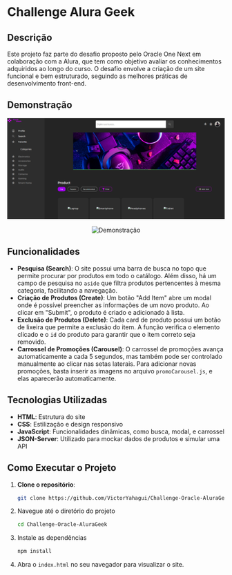 # Challenge Alura Geek

## Descrição
Este projeto faz parte do desafio proposto pelo Oracle One Next em colaboração com a Alura, que tem como objetivo avaliar os conhecimentos adquiridos ao longo do curso. O desafio envolve a criação de um site funcional e bem estruturado, seguindo as melhores práticas de desenvolvimento front-end.

## Demonstração
<p align="center">
  <img src="./assets/AluraGeek1.PNG" alt="Demonstração">
</p>
<p align="center">
  <img src="./assets/AluraGeek2.PNJ" alt="Demonstração">
</p>

## Funcionalidades
- **Pesquisa (Search)**: O site possui uma barra de busca no topo que permite procurar por produtos em todo o catálogo. Além disso, há um campo de pesquisa no `aside` que filtra produtos pertencentes à mesma categoria, facilitando a navegação.
- **Criação de Produtos (Create)**: Um botão "Add Item" abre um modal onde é possível preencher as informações de um novo produto. Ao clicar em "Submit", o produto é criado e adicionado à lista.
- **Exclusão de Produtos (Delete)**: Cada card de produto possui um botão de lixeira que permite a exclusão do item. A função verifica o elemento clicado e o `id` do produto para garantir que o item correto seja removido.
- **Carrossel de Promoções (Carousel)**: O carrossel de promoções avança automaticamente a cada 5 segundos, mas também pode ser controlado manualmente ao clicar nas setas laterais. Para adicionar novas promoções, basta inserir as imagens no arquivo `promoCarousel.js`, e elas aparecerão automaticamente.

## Tecnologias Utilizadas
- **HTML**: Estrutura do site
- **CSS**: Estilização e design responsivo
- **JavaScript**: Funcionalidades dinâmicas, como busca, modal, e carrossel
- **JSON-Server**: Utilizado para mockar dados de produtos e simular uma API

## Como Executar o Projeto
1. **Clone o repositório**:
   ```bash
   git clone https://github.com/VictorYahagui/Challenge-Oracle-AluraGeek.git
   ```
2. Navegue até o diretório do projeto
   ```bash
   cd Challenge-Oracle-AluraGeek
   ```
3. Instale as dependências
   ```bash
   npm install
   ```
4. Abra o `index.html` no seu navegador para visualizar o site.
